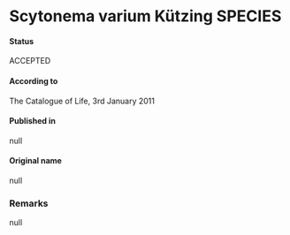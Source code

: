 # Scytonema varium Kützing SPECIES

#### Status
ACCEPTED

#### According to
The Catalogue of Life, 3rd January 2011

#### Published in
null

#### Original name
null

### Remarks
null